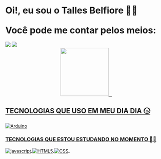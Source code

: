 <h1> Oi!, eu sou o Talles Belfiore 👋🏻 </p>
Você pode me contar pelos meios:</h1>
<div> 
<a href="https://www.linkedin.com/in/talles-belfiore-b0448a190" target="_blank"><img src="https://img.shields.io/badge/-LinkedIn-%230077B5?style=for-the-badge&logo=linkedin&logoColor=white" target="_blank"></a> 
 <a href="https://instagram.com/TallesBelfiore" target="_blank"><img src="https://img.shields.io/badge/-Instagram-%23E4405F?style=for-the-badge&logo=instagram&logoColor=white" target="_blank"></a>
</div>

<div align="center">
  <a href="https://github.com/TallesBelfiore">
  <img height="150em"   src="https://github-readme-stats.vercel.app/api?username=TallesBelfiore&show_icons=true&theme=highcontrast&include_all_commits=true&count_private=true"/>⠀
</div>

 <h2 align="left">TECNOLOGIAS QUE USO EM MEU DIA DIA 🕟  </h2> 
<div style="display: inline_block">
  <img align="center" alt="Arduino"  src="https://img.shields.io/badge/Arduino_IDE-00979D?style=for-the-badge&logo=arduino&logoColor=white">
 </div>
  
 <h3 >TECNOLOGIAS QUE ESTOU ESTUDANDO NO MOMENTO 👨‍🎓 </h3> 
<div style="display: inline_block">
  <img align="center"  alt="javascript"  src="https://img.shields.io/badge/JavaScript-F7DF1E?style=for-the-badge&logo=javascript&logoColor=black">
   <img align="center" alt="HTML5"  src="https://img.shields.io/badge/HTML5-E34F26?style=for-the-badge&logo=html5&logoColor=white">
   <img align="center" alt="CSS"  src="https://img.shields.io/badge/CSS-239120?&style=for-the-badge&logo=css3&logoColor=white">
   <img align="center" alt="" src="">
  
 </div>
  
  <!-- links usados
 https://dev.to/envoy_/150-badges-for-github-pnk#social -->

